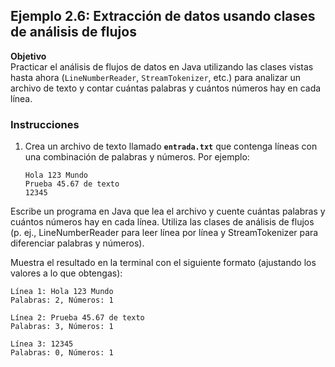 ## Ejemplo 2.6: Extracción de datos usando clases de análisis de flujos

**Objetivo**  
Practicar el análisis de flujos de datos en Java utilizando las clases vistas hasta ahora (`LineNumberReader`, `StreamTokenizer`, etc.) para analizar un archivo de texto y contar cuántas palabras y cuántos números hay en cada línea.

### Instrucciones

1. Crea un archivo de texto llamado **`entrada.txt`** que contenga líneas con una combinación de palabras y números. Por ejemplo:

   ```text
   Hola 123 Mundo
   Prueba 45.67 de texto
   12345
   ```

Escribe un programa en Java que lea el archivo y cuente cuántas palabras y cuántos números hay en cada línea.
Utiliza las clases de análisis de flujos (p. ej., LineNumberReader para leer línea por línea y StreamTokenizer para diferenciar palabras y números).

Muestra el resultado en la terminal con el siguiente formato (ajustando los valores a lo que obtengas):

```text
Línea 1: Hola 123 Mundo
Palabras: 2, Números: 1

Línea 2: Prueba 45.67 de texto
Palabras: 3, Números: 1

Línea 3: 12345
Palabras: 0, Números: 1
```